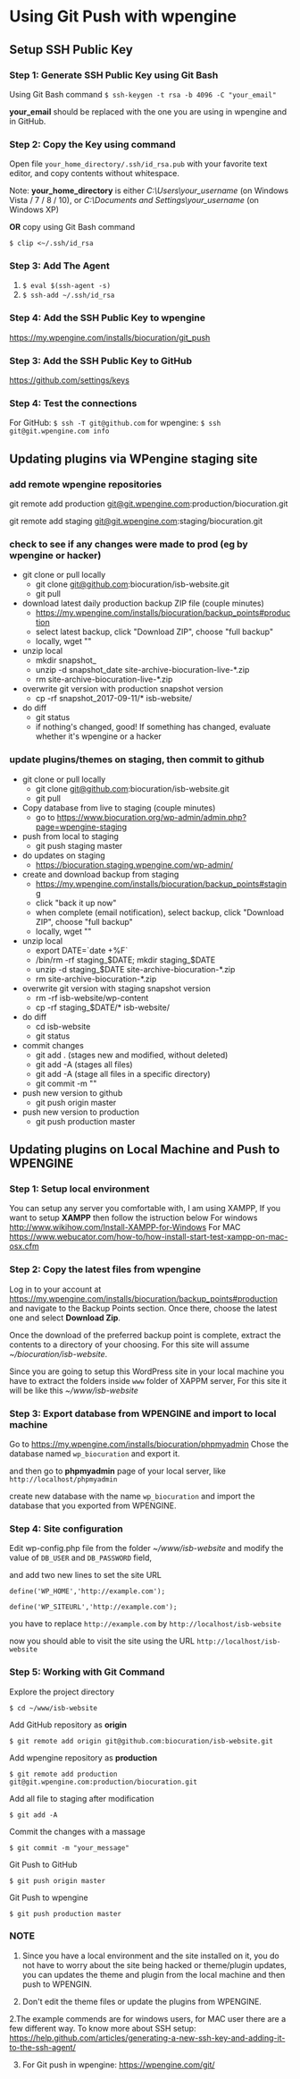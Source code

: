 # Using Git Push with wpengine


## Setup SSH Public Key

### Step 1: Generate SSH Public Key using Git Bash
Using Git Bash command
`$ ssh-keygen -t rsa -b 4096 -C "your_email"`

**your_email** should be replaced with the one you are using in wpengine and in GitHub.


### Step 2: Copy the Key using command

Open file `your_home_directory/.ssh/id_rsa.pub` with your favorite text editor, and copy contents without whitespace.

Note: **your_home_directory** is either *C:\Users\your_username* (on Windows Vista / 7 / 8 / 10), or *C:\Documents and Settings\your_username* (on Windows XP)

**OR** copy using Git Bash command

`$ clip <~/.ssh/id_rsa`


### Step 3: Add The Agent
1. `$ eval $(ssh-agent -s)`
2. `$ ssh-add ~/.ssh/id_rsa`


### Step 4: Add the SSH Public Key to wpengine
https://my.wpengine.com/installs/biocuration/git_push


### Step 3: Add the SSH Public Key to GitHub
https://github.com/settings/keys


### Step 4: Test the connections
For GitHub: `$ ssh -T git@github.com` for wpengine: `$ ssh git@git.wpengine.com info`


## Updating plugins via WPengine staging site

### add remote wpengine repositories

git remote add production git@git.wpengine.com:production/biocuration.git

git remote add staging git@git.wpengine.com:staging/biocuration.git


### check to see if any changes were made to prod (eg by wpengine or hacker)

* git clone or pull locally
   - git clone git@github.com:biocuration/isb-website.git
   - git pull
* download latest daily production backup ZIP file (couple minutes)
   - https://my.wpengine.com/installs/biocuration/backup_points#production
   - select latest backup, click "Download ZIP", choose "full backup"
   - locally, wget "<URL>"
* unzip local 
   - mkdir snapshot_<date>
   - unzip -d snapshot_date site-archive-biocuration-live-*.zip
   - rm site-archive-biocuration-live-*.zip
* overwrite git version with production snapshot version 
   - cp -rf snapshot_2017-09-11/* isb-website/
* do diff
   - git status
   - if nothing's changed, good!  If something has changed, evaluate whether it's wpengine or a hacker

### update plugins/themes on staging, then commit to github

* git clone or pull locally
   - git clone git@github.com:biocuration/isb-website.git
   - git pull
* Copy database from live to staging (couple minutes)
   - go to https://www.biocuration.org/wp-admin/admin.php?page=wpengine-staging
* push from local to staging
   - git push staging master
* do updates on staging
   - https://biocuration.staging.wpengine.com/wp-admin/
* create and download backup from staging
   - https://my.wpengine.com/installs/biocuration/backup_points#staging
   - click "back it up now"
   - when complete (email notification), select backup, click "Download ZIP", choose "full backup"
   - locally, wget "<URL>"
* unzip local 
   - export DATE=\`date +%F\`
   - /bin/rm -rf staging_$DATE; mkdir staging_$DATE
   - unzip -d staging_$DATE site-archive-biocuration-*.zip
   - rm site-archive-biocuration-*.zip
* overwrite git version with staging snapshot version 
   - rm -rf isb-website/wp-content
   - cp -rf staging_$DATE/* isb-website/
* do diff
   - cd isb-website
   - git status
* commit changes
   - git add . (stages new and modified, without deleted)
   - git add -A (stages all files)
   - git add -A <path> (stage all files in a specific directory)
   - git commit -m "<comment>"
* push new version to github
   - git push origin master
* push new version to production
   - git push production master



## Updating plugins on Local Machine and Push to WPENGINE

### Step 1: Setup local environment
You can setup any server you comfortable with, I am using XAMPP, If you want to setup **XAMPP** then follow the istruction below
For windows http://www.wikihow.com/Install-XAMPP-for-Windows
For MAC https://www.webucator.com/how-to/how-install-start-test-xampp-on-mac-osx.cfm

### Step 2: Copy the latest files from wpengine
Log in to your account at https://my.wpengine.com/installs/biocuration/backup_points#production and navigate to the Backup Points section. Once there, choose the latest one and select **Download Zip**.

Once the download of the preferred backup point is complete, extract the contents to a directory of your choosing. For this site will assume *~/biocuration/isb-website*.


Since you are going to setup this WordPress site in your local machine you have to extract the folders inside `www` folder of XAPPM server, For this site it will be like this *~/www/isb-website*


### Step 3: Export database from WPENGINE and import to local machine
Go to 
https://my.wpengine.com/installs/biocuration/phpmyadmin
Chose the database named `wp_biocuration` and export it.

and then go to **phpmyadmin** page of your local server, like `http://localhost/phpmyadmin`

create new database with the name `wp_biocuration` and import the database that you exported from WPENGINE.


### Step 4: Site configuration
Edit wp-config.php file from the folder *~/www/isb-website* and modify the value of `DB_USER` and `DB_PASSWORD` field,

and add two new lines to set the site URL 

`define('WP_HOME','http://example.com');`

`define('WP_SITEURL','http://example.com');`

you have to replace `http://example.com` by `http://localhost/isb-website`

now you should able to visit the site using the URL `http://localhost/isb-website`

### Step 5: Working with Git Command
Explore the project directory

`$ cd ~/www/isb-website` 


Add GitHub repository as **origin**

`$ git remote add origin git@github.com:biocuration/isb-website.git`


Add wpengine repository as **production**

`$ git remote add production git@git.wpengine.com:production/biocuration.git`


Add all file to staging after modification

`$ git add -A`


Commit the changes with a massage

`$ git commit -m "your_message"`


Git Push to GitHub

`$ git push origin master`


Git Push to wpengine

`$ git push production master`



### NOTE

1. Since you have a local environment and the site installed on it, you do not have to worry about the site being hacked or theme/plugin updates, you can updates the theme and plugin from the local machine and then push to WPENGIN.

2. Don't edit the theme files or update the plugins from WPENGINE.

2.The example commends are for windows users, for MAC user there are a few different way.
To know more about SSH setup: https://help.github.com/articles/generating-a-new-ssh-key-and-adding-it-to-the-ssh-agent/

3. For Git push in wpengine: https://wpengine.com/git/
